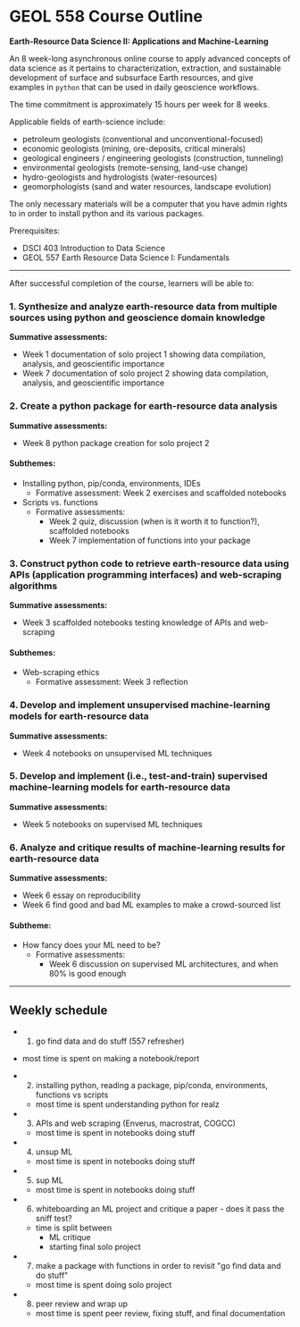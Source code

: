 # GEOL 558 Course Outline

**Earth-Resource Data Science II: Applications and Machine-Learning**

An 8 week-long asynchronous online course to apply advanced concepts of data science as it pertains to characterization, extraction, and sustainable development of surface and subsurface Earth resources, and give examples in `python` that can be used in daily geoscience workflows.

The time commitment is approximately 15 hours per week for 8 weeks.

Applicable fields of earth-science include:
- petroleum geologists (conventional and unconventional-focused)
- economic geologists (mining, ore-deposits, critical minerals)
- geological engineers / engineering geologists (construction, tunneling)
- environmental geologists (remote-sensing, land-use change)
- hydro-geologists and hydrologists (water-resources)
- geomorphologists (sand and water resources, landscape evolution)

The only necessary materials will be a computer that you have admin rights to in order to install python and its various packages.

Prerequisites:
- DSCI 403 Introduction to Data Science
- GEOL 557 Earth Resource Data Science I: Fundamentals

---

After successful completion of the course, learners will be able to:

### 1. Synthesize and analyze earth-resource data from multiple sources using python and geoscience domain knowledge
**Summative assessments:**
- Week 1 documentation of solo project 1 showing data compilation, analysis, and geoscientific importance
- Week 7 documentation of solo project 2 showing data compilation, analysis, and geoscientific importance

### 2. Create a python package for earth-resource data analysis
**Summative assessments:**
- Week 8 python package creation for solo project 2

#### Subthemes:
- Installing python, pip/conda, environments, IDEs
  - Formative assessment: Week 2 exercises and scaffolded notebooks
- Scripts vs. functions
  - Formative assessments:
    - Week 2 quiz, discussion (when is it worth it to function?), scaffolded notebooks
    - Week 7 implementation of functions into your package

### 3. Construct python code to retrieve earth-resource data using APIs (application programming interfaces) and web-scraping algorithms
**Summative assessments:**
- Week 3 scaffolded notebooks testing knowledge of APIs and web-scraping

#### Subthemes:
- Web-scraping ethics
  - Formative assessment: Week 3 reflection

### 4. Develop and implement unsupervised machine-learning models for earth-resource data
**Summative assessments:**
- Week 4 notebooks on unsupervised ML techniques

### 5. Develop and implement (i.e., test-and-train) supervised machine-learning models for earth-resource data
**Summative assessments:**
- Week 5 notebooks on supervised ML techniques

### 6. Analyze and critique results of machine-learning results for earth-resource data
**Summative assessments:**
- Week 6 essay on reproducibility
- Week 6 find good and bad ML examples to make a crowd-sourced list

#### Subtheme:
- How fancy does your ML need to be?
  - Formative assessments:
    - Week 6 discussion on supervised ML architectures, and when 80% is good enough

---

## Weekly schedule
- 1. go find data and do stuff (557 refresher)
 - most time is spent on making a notebook/report

- 2. installing python, reading a package, pip/conda, environments, functions vs scripts
  - most time is spent understanding python for realz

- 3. APIs and web scraping (Enverus, macrostrat, COGCC)
  - most time is spent in notebooks doing stuff

- 4.  unsup ML
  - most time is spent in notebooks doing stuff

- 5. sup ML
  - most time is spent in notebooks doing stuff

- 6. whiteboarding an ML project and critique a paper - does it pass the sniff test?
  - time is split between
     - ML critique
     - starting final solo project

- 7. make a package with functions in order to revisit "go find data and do stuff"
  - most time is spent doing solo project

- 8. peer review and wrap up
  - most time is spent peer review, fixing stuff, and final documentation
